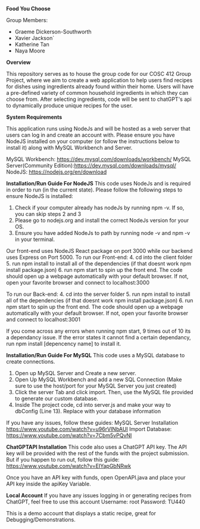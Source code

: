 **Food You Choose**

Group Members:
- Graeme Dickerson-Southworth
- Xavier Jackson`
- Katherine Tan
- Naya Moore

**Overview**

This repository serves as to house the group code for our COSC 412 Group Project, where we aim to create a web application to help users find recipes for dishes using ingredients already found within their home.
Users will have a pre-defined variety of common household ingredients in which they can choose from. After selecting ingredients, code will be sent to chatGPT's api to dynamically produce unique recipes for the user.

**System Requirements**

This application runs using NodeJs and will be hosted as a web server that users can log in and create an account with. Please ensure you have NodeJS installed on your computer (or follow the instructions below to install it) along with MySQL Workbench and Server. 

MySQL Workbench: https://dev.mysql.com/downloads/workbench/
MySQL Server(Community Edition):https://dev.mysql.com/downloads/mysql/
NodeJS: https://nodejs.org/en/download 

**Installation/Run Guide For NodeJS**
This code uses NodeJs and is required in order to run (in the current state). Please follow the following steps to ensure NodeJS is installed:

1. Check if your computer already has nodeJs by running npm -v. If so, you can skip steps 2 and 3
2. Please go to nodejs.org and install the correct NodeJs version for your OS.
3. Ensure you have added NodeJs to path by running node -v and npm -v in your terminal.

Our front-end uses NodeJS React package on port 3000 while our backend uses Express on Port 5000. 
To run our Front-end:
4. cd into the client folder
5. run npm install to install all of the dependencies (if that doesnt work npm install package.json)
6. run npm start to spin up the front end. The code should open up a webpage automatically with your default browser. If not, open your favorite browser and connect to localhost:3000

To run our Back-end:
4. cd into the server folder
5. run npm install to install all of the dependencies (if that doesnt work npm install package.json)
6. run npm start to spin up the front end. The code should open up a webpage automatically with your default browser. If not, open your favorite browser and connect to localhost:3001

If you come across any errors when running npm start, 9 times out of 10 its a dependancy issue. If the error states it cannot find a certain dependancy, run npm install [depencency name] to install it.

**Installation/Run Guide For MySQL**
This code uses a MySQL database to create connections.
1. Open up MySQL Server and Create a new server. 
2. Open Up MySQL Workbench and add a new SQL Connection (Make sure to use the host/port for your MySQL Server you just created)
3. Click the server Tab and click import. Then, use the MySQL file provided to generate our custom database.
4. Inside The project code, cd into server.js and make your way to dbConfig (Line 13). Replace with your database information

If you have any issues, follow these guides:
MySQL Server Installation https://www.youtube.com/watch?v=u96rVINbAUI
Import Database: https://www.youtube.com/watch?v=7Cbm5vPQvNI

**ChatGPTAPI Installation**
This code also uses a ChatGPT API key. The API key will be provided with the rest of the funds with the project submission. But if you happen to run out, follow this guide:
 https://www.youtube.com/watch?v=EIYapGbNRwk

Once you have an API key with funds, open OpenAPI.java and place your API key inside the apiKey Variable.


**Local Account**
If you have any issues logging in or generating recipes from ChatGPT, feel free to use this account
Username: root
Password: TU440

This is a demo account that displays a static recipe, great for Debugging/Demonstrations.